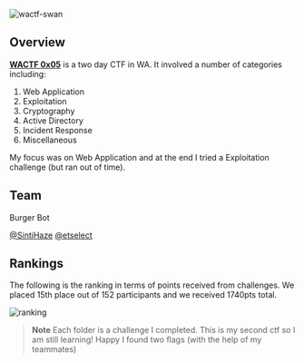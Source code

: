 ![wactf-swan](https://user-images.githubusercontent.com/30396122/205560818-f63d804b-abcc-400e-b341-d3ba00e845e3.png)

## Overview 
**[WACTF 0x05](https://wac.tf/)** is a two day CTF in WA. It involved a number of categories including: 
1. Web Application
2. Exploitation
3. Cryptography
4. Active Directory
5. Incident Response
6. Miscellaneous 

My focus was on Web Application and at the end I tried a Exploitation challenge (but ran out of time). 

## Team
Burger Bot

[@SintiHaze](https://github.com/SintiHaze) 
[@etselect](https://github.com/etselect)

## Rankings
The following is the ranking in terms of points received from challenges. We placed 15th place out of 152 participants and we received 1740pts total. 

![ranking](https://user-images.githubusercontent.com/30396122/205560876-1e70946a-620b-4ae8-a10d-4e65053a4ef8.jpg)

> **Note**
> Each folder is a challenge I completed. This is my second ctf so I am still learning! Happy I found two flags (with the help of my teammates)
